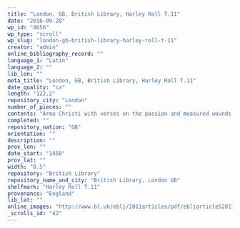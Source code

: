 ```yaml
---
title: "London, GB, British Library, Harley Roll T.11"
date: "2016-09-28"
wp_id: "4656"
wp_type: "scroll"
wp_slug: "london-gb-british-library-harley-roll-t-11"
creator: "admin"
online_bibliography_record: ""
language_1: "Latin"
language_2: ""
lib_lon: ""
meta_title: "London, GB, British Library, Harley Roll T.11"
date_quality: "ca"
length: "122.2"
repository_city: "London"
number_of_pieces: ""
contents: "Arma Christi with verses on the passion and measured wounds of Christ and measured nails of Christ's cross."
completed: ""
repository_nation: "GB"
orientation: ""
description: ""
prov_lon: ""
date_start: "1450"
prov_lat: ""
width: "8.5"
repository: "British Library"
repository_name_and_city: "British Library, London GB"
shelfmark: "Harley Roll T.11"
provenance: "England"
lib_lat: ""
online_images: "http://www.bl.uk/eblj/2011articles/pdf/ebljarticle52011.pdf"
_scrolls_id: "42"
---
```



